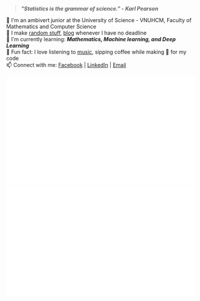 > ***"Statistics is the grammar of science." - Karl Pearson***

:book: I'm an ambivert junior at the University of Science - VNUHCM, Faculty of Mathematics and Computer Science </br>
:test_tube: I make [random stuff](https://github.com/ngntrgduc/projects), [blog](https://ngntrgduc.github.io/) whenever I have no deadline </br>
:seedling: I'm currently learning: ***Mathematics, Machine learning, and Deep Learning*** </br>
:dizzy: Fun fact: I love listening to [music](https://soundcloud.com/ngntrgduc), sipping coffee while making :bug: for my code </br>
:mailbox: Connect with me: [Facebook](https://fb.com/nguyenduc1511) | [LinkedIn](https://www.linkedin.com/in/ngntrgduc/) | [Email](mailto:trungducnguyen1511@gmail.com)

![](https://github.com/ngntrgduc/github-stats/blob/master/generated/overview.svg)
![](https://github.com/ngntrgduc/github-stats/blob/master/generated/languages.svg)
